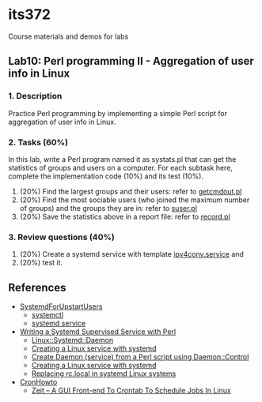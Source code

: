 # its372
Course materials and demos for labs

## Lab10: Perl programming II - Aggregation of user info in Linux

### 1. Description

Practice Perl programming by implementing a simple Perl script for aggregation of user info in Linux.

### 2. Tasks (60%)
In this lab, write a Perl program named it as systats.pl that can get the statistics of groups and users on a computer. For each subtask here, complete the implementation code (10%) and its test (10%).

1. (20%) Find the largest groups and their users: refer to [getcmdout.pl](./code/getcmdout.pl)
2. (20%) Find the most sociable users (who joined the maximum number of groups) and the groups they are in: refer to [suser.pl](./code/suser.pl)
3. (20%) Save the statistics above in a report file: refer to [record.pl](./code/record.pl)

### 3. Review questions (40%)
1. (20%) Create a systemd service with template [ipv4conv.service](./code/ipv4conv.service) and 
2. (20%) test it.


## References

* [SystemdForUpstartUsers](https://wiki.ubuntu.com/SystemdForUpstartUsers)
  * [systemctl](http://manpages.ubuntu.com/manpages/focal/man1/systemctl.1.html)
  * [systemd service](http://manpages.ubuntu.com/manpages/focal/man5/systemd.service.5.html)
* [Writing a Systemd Supervised Service with Perl](https://perlgeek.de/blog-en/perl-tips/2017-systemd-supervised-daemon-perl.html)
  * [Linux::Systemd::Daemon](https://metacpan.org/pod/Linux::Systemd::Daemon)
  * [Creating a Linux service with systemd](https://medium.com/@benmorel/creating-a-linux-service-with-systemd-611b5c8b91d6)
  * [Create Daemon (service) from a Perl script using Daemon::Control](https://perlmaven.com/create-daemon-from-perl-script)
  * [Creating a Linux service with systemd](https://medium.com/@benmorel/creating-a-linux-service-with-systemd-611b5c8b91d6)
  * [Replacing rc.local in systemd Linux systems](https://www.redhat.com/sysadmin/replacing-rclocal-systemd)
* [CronHowto](https://help.ubuntu.com/community/CronHowto)
  * [Zeit – A GUI Front-end To Crontab To Schedule Jobs In Linux](https://ostechnix.com/zeit-a-gui-front-end-to-crontab-to-schedule-jobs-in-linux/)